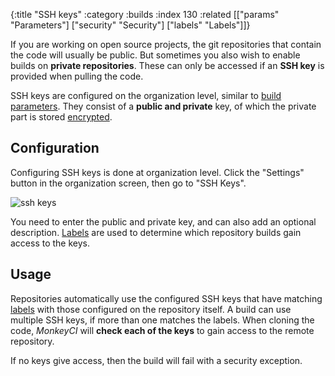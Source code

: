 {:title "SSH keys"
 :category :builds
 :index 130
 :related [["params" "Parameters"]
           ["security" "Security"]
	   ["labels" "Labels"]]}

If you are working on open source projects, the git repositories that
contain the code will usually be public.  But sometimes you also wish to
enable builds on **private repositories**.  These can only be accessed
if an **SSH key** is provided when pulling the code.

SSH keys are configured on the organization level, similar to [build
parameters](params).  They consist of a **public and private** key,
of which the private part is stored [encrypted](security).

## Configuration

Configuring SSH keys is done at organization level.  Click the "Settings"
button in the organization screen, then go to "SSH Keys".

![ssh keys](/img/ssh-keys-1.png "screenshot")

You need to enter the public and private key, and can also add an optional
description.  [Labels](labels) are used to determine which repository
builds gain access to the keys.

## Usage

Repositories automatically use the configured SSH keys that have matching
[labels](labels) with those configured on the repository itself.  A build
can use multiple SSH keys, if more than one matches the labels.  When
cloning the code, *MonkeyCI* will **check each of the keys** to gain access
to the remote repository.

If no keys give access, then the build will fail with a security exception.